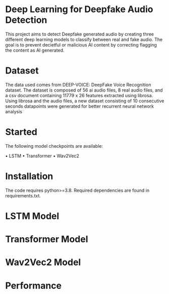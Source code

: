 # Deep Learning for Deepfake Audio Detection
This project aims to detect Deepfake generated audio by creating three different deep learning models to classify between real and fake audio. The goal is to prevent decietful or malicious AI content by correcting flagging the content as AI generated.

# Dataset
The data used comes from DEEP-VOICE: DeepFake Voice Recognition dataset. The dataset is composed of 56 ai audio files, 8 real audio files, and a csv document containing 11779 x 26 features extracted using librosa. Using librosa and the audio files, a new dataset consisting of 10 consecutive seconds datapoints were generated for better recurrent neural network analysis

# Started
The following model checkpoints are available:

  • LSTM
  • Transformer
  • Wav2Vec2

# Installation
The code requires python>=3.8. Required dependencies are found in requirements.txt.

# LSTM Model
# Transformer Model
# Wav2Vec2 Model
# Performance


